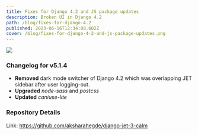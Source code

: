 ```yaml
---
title: Fixes for Django 4.2 and JS package updates
description: Broken UI in Django 4.2
path: /blog/fixes-for-django-4.2
published: 2023-06-16T12:34:08.602Z
cover: /blog/fixes-for-django-4-2-and-js-package-updates.png
---
```


<img src="/blog/fixes-for-django-4-2-and-js-package-updates.png">

### Changelog for v5.1.4
- **Removed** dark mode switcher of Django 4.2 which was overlapping JET sidebar after user logging-out.
- **Upgraded** *node-sass* and *postcss*
- **Updated** *caniuse-lite*

### Repository Details
Link: https://github.com/aksharahegde/django-jet-3-calm
